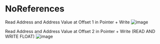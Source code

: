 # NoReferences

Read Address and Address Value at Offset 1 in Pointer + Write
![image](https://user-images.githubusercontent.com/80198020/134459910-1bc012a1-405a-464c-86ec-9b2d834bd4d2.png)

Read Address and Address Value at Offset 2 in Pointer + Write (READ AND WRITE FLOAT)
![image](https://user-images.githubusercontent.com/80198020/134460151-b75e35cf-2709-4621-ad17-cc5be7432fb5.png)
